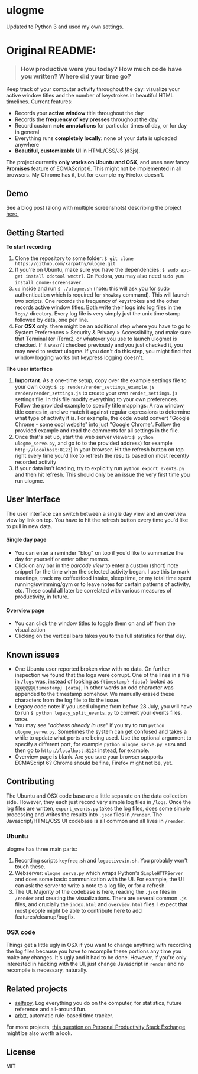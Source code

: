 
# ulogme

Updated to Python 3 and used my own settings.

# Original README:

> ### How productive were you today? How much code have you written? Where did your time go?

Keep track of your computer activity throughout the day: visualize your active window titles and the number of keystrokes in beautiful HTML timelines. Current features:

- Records your **active window** title throughout the day
- Records the **frequency of key presses** throughout the day
- Record custom **note annotations** for particular times of day, or for day in general
- Everything runs **completely locally**: none of your data is uploaded anywhere
- **Beautiful, customizable UI** in HTML/CSS/JS (d3js).

The project currently **only works on Ubuntu and OSX**, and uses new fancy **Promises** feature of ECMAScript 6. This might not be implemented in all browsers. My Chrome has it, but for example my Firefox doesn't.

## Demo

See a blog post (along with multiple screenshots) describing the project [here.](http://karpathy.github.io/2014/08/03/quantifying-productivity/)

## Getting Started

**To start recording**

1. Clone the repository to some folder: `$ git clone https://github.com/karpathy/ulogme.git`
2. If you're on Ubuntu, make sure you have the dependencies: `$ sudo apt-get install xdotool wmctrl`. On Fedora, you may also need `sudo yum install gnome-screensaver`.
3. `cd` inside and run `$ ./ulogme.sh` (note: this will ask you for sudo authentication which is required for `showkey` command). This will launch two scripts. One records the frequency of keystrokes and the other records active window titles. Both write their logs into log files in the `logs/` directory. Every log file is very simply just the unix time stamp followed by data, one per line.
4. For **OSX** only: there might be an additional step where you have to go to System Preferences > Security & Privacy > Accessibility, and make sure that Terminal (or iTerm2, or whatever you use to launch ulogme) is checked. If it wasn't checked previously and you just checked it, you may need to restart ulogme. If you don't do this step, you might find that window logging works but keypress logging doesn't.

**The user interface**

1. **Important**. As a one-time setup, copy over the example settings file to your own copy: `$ cp render/render_settings_example.js render/render_settings.js` to create your own `render_settings.js` settings file. In this file modify everything to your own preferences. Follow the provided example to specify title mappings: A raw window title comes in, and we match it against regular expressions to determine what type of activity it is. For example, the code would convert "Google Chrome - some cool website" into just "Google Chrome". Follow the provided example and read the comments for all settings in the file.
2. Once that's set up, start the web server viewer: `$ python ulogme_serve.py`, and go to to the provided address) for example `http://localhost:8123`) in your browser. Hit the refresh button on top right every time you'd like to refresh the results based on most recently recorded activity
3. If your data isn't loading, try to explicitly run `python export_events.py` and then hit refresh. This should only be an issue the very first time you run ulogme.

## User Interface

The user interface can switch between a single day view and an overview view by link on top. You have to hit the refresh button every time you'd like to pull in new data.

#### Single day page

- You can enter a reminder "blog" on top if you'd like to summarize the day for yourself or enter other memos.
- Click on any bar in the *barcode view* to enter a custom (short) note snippet for the time when the selected activity began. I use this to mark meetings, track my coffee/food intake, sleep time, or my total time spent running/swimming/gym or to leave notes for certain patterns of activity, etc. These could all later be correlated with various measures of productivity, in future.

#### Overview page

- You can click the window titles to toggle them on and off from the visualization
- Clicking on the vertical bars takes you to the full statistics for that day.

## Known issues
- One Ubuntu user reported broken view with no data. On further inspection we found that the logs were corrupt. One of the lines in a file in `/logs` was, instead of looking as `{timestamp} {data}`  looked as `@@@@@@@{timestamp} {data}`, in other words an odd character was appended to the timestamp somehow. We manually erased these characters from the log file to fix the issue.
- Legacy code note: if you used ulogme from before 28 July, you will have to run `$ python legacy_split_events.py` to convert your events files, once.
- You may see *"address already in use"* if you try to run `python ulogme_serve.py`. Sometimes the system can get confused and takes a while to update what ports are being used. Use the optional argument to specify a different port, for example `python ulogme_serve.py 8124` and then go to `http://localhost:8124` instead, for example.
- Overview page is blank. Are you sure your browser supports ECMAScript 6? Chrome should be fine, Firefox might not be, yet.

## Contributing

The Ubuntu and OSX code base are a little separate on the data collection side. However, they each just record very simple log files in `/logs`. Once the log files are written, `export_events.py` takes the log files, does some simple processing and writes the results into `.json` files in `/render`. The Javascript/HTML/CSS UI codebase is all common and all lives in `/render`.

### Ubuntu
ulogme has three main parts:

1. Recording scripts `keyfreq.sh` and `logactivewin.sh`. You probably won't touch these.
2. Webserver: `ulogme_serve.py` which wraps Python's `SimpleHTTPServer` and does some basic communication with the UI. For example, the UI can ask the server to write a note to a log file, or for a refresh.
3. The UI. Majority of the codebase is here, reading the `.json` files in `/render` and creating the visualizations. There are several common `.js` files, and crucially the `index.html` and `overview.html` files. I expect that most people might be able to contribute here to add features/cleanup/bugfix.

### OSX code
Things get a little ugly in OSX if you want to change anything with recording the log files because you have to recompile these portions any time you make any changes. It's ugly and it had to be done. However, if you're only interested in hacking with the UI, just change Javascript in `render` and no recompile is necessary, naturally.

## Related projects

* [selfspy](https://github.com/gurgeh/selfspy), Log everything you do on the computer, for statistics, future reference and all-around fun.
* [arbtt](http://freecode.com/projects/arbtt), automatic rule-based time tracker.

For more projects, [this question on Personal Productivity Stack Exchange](https://productivity.stackexchange.com/questions/13913/automatic-time-tracking-software-for-computer-work-for-windows-linux-mac) might be also worth a look.

## License
MIT
